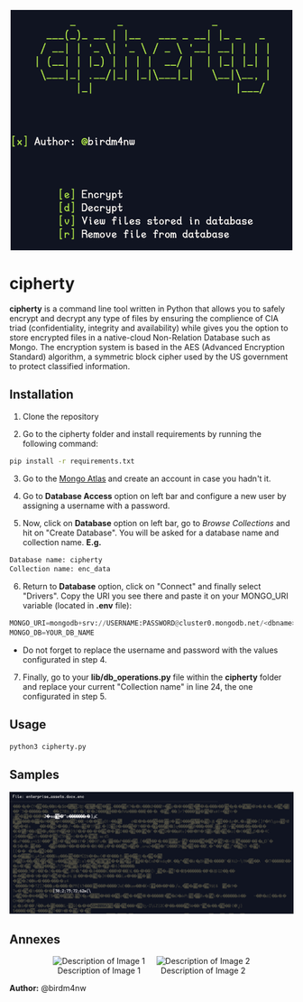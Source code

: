 <p align="center">
  <img src="captures/cipherty_main2.png" alt="Description of Image" width="500"/>
</p>

# cipherty
**cipherty** is a command line tool written in Python that allows you to safely encrypt and decrypt any type of files by ensuring the complience of CIA triad (confidentiality, integrity and availability) while gives you the option to store encrypted files in a native-cloud Non-Relation Database such as Mongo. 
The encryption system is based in the AES (Advanced Encryption Standard) algorithm, a symmetric block cipher used by the US government to protect classified information.

## Installation
1. Clone the repository

2. Go to the cipherty folder and install requirements by running the following command:
```bash
pip install -r requirements.txt
```

3. Go to the [Mongo Atlas](https://account.mongodb.com/account/login) and create an account in case you hadn't it.

4. Go to **Database Access** option on left bar and configure a new user by assigning a username with a password.

5. Now, click on **Database** option on left bar, go to *Browse Collections* and hit on "Create Database". You will be asked for a database name and collection name.
  **E.g.**
  ```python
  Database name: cipherty
  Collection name: enc_data
  ```

6. Return to **Database** option, click on "Connect" and finally select "Drivers". Copy the URI you see there and paste it on your MONGO_URI variable (located in **.env** file):
  ```python
  MONGO_URI=mongodb+srv://USERNAME:PASSWORD@cluster0.mongodb.net/<dbname>?retryWrites=true&w=majority
  MONGO_DB=YOUR_DB_NAME
  ```
- Do not forget to replace the username and password with the values configurated in step 4.

7. Finally, go to your **lib/db_operations.py** file within the **cipherty** folder and replace your current "Collection name" in line 24, the one configurated in step 5.

## Usage
```bash
python3 cipherty.py
```

## Samples
<p align="center">
  <img src="captures/encrypted_view.png" alt="Description of Image" width="1000"/>
</p>

## Annexes
<!-- Two images side by side with descriptions underneath -->
<div style="display: flex; justify-content: center;">
  <div style="text-align: center; margin-right: 20px;">
    <img src="cipherty_fstructure.png" alt="Description of Image 1" style="width: 150px;"/>
    <div>Description of Image 1</div>
  </div>
  <div style="text-align: center;">
    <img src="cipherty_fstructure.png" alt="Description of Image 2" style="width: 150px;"/>
    <div>Description of Image 2</div>
  </div>
</div>


**Author:** @birdm4nw
